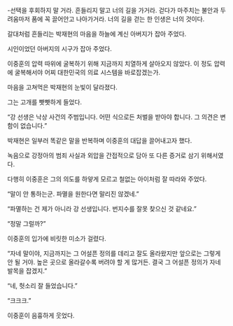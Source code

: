 -선택을 후회하지 말 거라. 흔들리지 말고 너의 길을 가거라. 걷다가 마주치는 불안과 두려움마저 품에 꼭 끌어안고 나아가거라. 너의 길을 걷는 한 인생은 너의 것이다.

갈대처럼 흔들리는 박재현의 마음을 하늘에 계신 아버지가 잡아 주었다.

시인이었던 아버지의 시구가 잡아 주었다.

이중훈의 압력 따위에 굴복하기 위해 지금까지 치열하게 살아오지 않았다. 이 정도 압력에 굴복해서야 어찌 대한민국의 의료 시스템을 바로잡겠는가.

마음을 고쳐먹은 박재현의 눈빛이 달라졌다.

그는 고개를 빳빳하게 들었다.

“강 선생은 낙상 사건의 주범입니다. 어떤 식으로든 처벌을 받아야 합니다. 그 의견은 변함이 없습니다.”

박재현은 일부러 똑같은 말을 반복하며 이중훈의 대답을 끌어내고자 했다.

녹음으로 강정아의 범죄 사실과 외압을 간접적으로 담아 또 다른 증거로 삼기 위해서였다.

다행히 이중훈은 그의 의도를 하얗게 모르고 철없는 아이처럼 잘 따라와 주었다.

“말이 안 통하는군. 파멸을 원한다면 말리진 않겠네.”

“파멸하는 건 제가 아니라 강 선생입니다. 번지수를 잘못 찾으신 것 같네요.”

“정말 그럴까?”

이중훈의 입가에 비릿한 미소가 걸렸다.

“자네 말이야, 지금까지는 그 어설픈 정의를 데리고 잘도 올라왔지만 앞으로는 그렇게 안 될 거야. 높은 곳으로 올라갈수록 버려야 할 게 많거든. 결국 그 어설픈 정의가 자네 발목을 잡겠지.”

“네, 헛소리 잘 들었습니다.”

“크크크.”

이중훈이 음흉하게 웃었다.